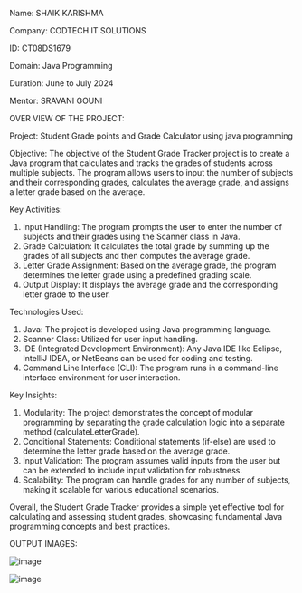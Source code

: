 Name: SHAIK KARISHMA

Company: CODTECH IT SOLUTIONS

ID: CT08DS1679

Domain: Java Programming

Duration: June to July 2024

Mentor: SRAVANI GOUNI


OVER VIEW OF THE PROJECT:

Project: Student Grade points and Grade Calculator using java programming

Objective:
The objective of the Student Grade Tracker project is to create a Java program that calculates and tracks the grades of students across multiple subjects. The program allows users to input the number of subjects and their corresponding grades, calculates the average grade, and assigns a letter grade based on the average.

Key Activities:

1. Input Handling: The program prompts the user to enter the number of subjects and their grades using the Scanner class in Java.
2. Grade Calculation: It calculates the total grade by summing up the grades of all subjects and then computes the average grade.
3. Letter Grade Assignment: Based on the average grade, the program determines the letter grade using a predefined grading scale.
4. Output Display: It displays the average grade and the corresponding letter grade to the user.

Technologies Used:

1. Java: The project is developed using Java programming language.
2. Scanner Class: Utilized for user input handling.
3. IDE (Integrated Development Environment): Any Java IDE like Eclipse, IntelliJ IDEA, or NetBeans can be used for coding and testing.
4. Command Line Interface (CLI): The program runs in a command-line interface environment for user interaction.

Key Insights:

1. Modularity: The project demonstrates the concept of modular programming by separating the grade calculation logic into a separate method (calculateLetterGrade).
2. Conditional Statements: Conditional statements (if-else) are used to determine the letter grade based on the average grade.
3. Input Validation: The program assumes valid inputs from the user but can be extended to include input validation for robustness.
4. Scalability: The program can handle grades for any number of subjects, making it scalable for various educational scenarios.


Overall, the Student Grade Tracker provides a simple yet effective tool for calculating and assessing student grades, showcasing fundamental Java programming concepts and best practices.

OUTPUT IMAGES:

![image](https://github.com/Karishma7777/CODTECH-Task2/assets/171917605/1c8c8637-5e37-43ba-bd8c-423c6491cece)

![image](https://github.com/Karishma7777/CODTECH-Task2/assets/171917605/f791d74e-527a-48c1-ab24-6db5ba8a0b2f)

